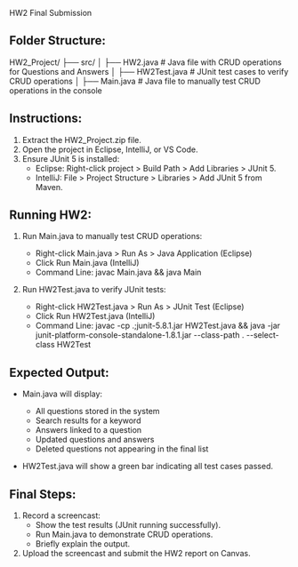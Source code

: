 HW2 Final Submission

Folder Structure:
-----------------
HW2_Project/
├── src/
│   ├── HW2.java           # Java file with CRUD operations for Questions and Answers
│   ├── HW2Test.java       # JUnit test cases to verify CRUD operations
│   ├── Main.java          # Java file to manually test CRUD operations in the console

Instructions:
-------------
1. Extract the HW2_Project.zip file.
2. Open the project in Eclipse, IntelliJ, or VS Code.
3. Ensure JUnit 5 is installed:
   - Eclipse: Right-click project > Build Path > Add Libraries > JUnit 5.
   - IntelliJ: File > Project Structure > Libraries > Add JUnit 5 from Maven.

Running HW2:
------------
1. Run Main.java to manually test CRUD operations:
   - Right-click Main.java > Run As > Java Application (Eclipse)
   - Click Run Main.java (IntelliJ)
   - Command Line: javac Main.java && java Main

2. Run HW2Test.java to verify JUnit tests:
   - Right-click HW2Test.java > Run As > JUnit Test (Eclipse)
   - Click Run HW2Test.java (IntelliJ)
   - Command Line: javac -cp .;junit-5.8.1.jar HW2Test.java && java -jar junit-platform-console-standalone-1.8.1.jar --class-path . --select-class HW2Test

Expected Output:
----------------
- Main.java will display:
  * All questions stored in the system
  * Search results for a keyword
  * Answers linked to a question
  * Updated questions and answers
  * Deleted questions not appearing in the final list

- HW2Test.java will show a green bar indicating all test cases passed.

Final Steps:
------------
1. Record a screencast:
   - Show the test results (JUnit running successfully).
   - Run Main.java to demonstrate CRUD operations.
   - Briefly explain the output.
2. Upload the screencast and submit the HW2 report on Canvas.

